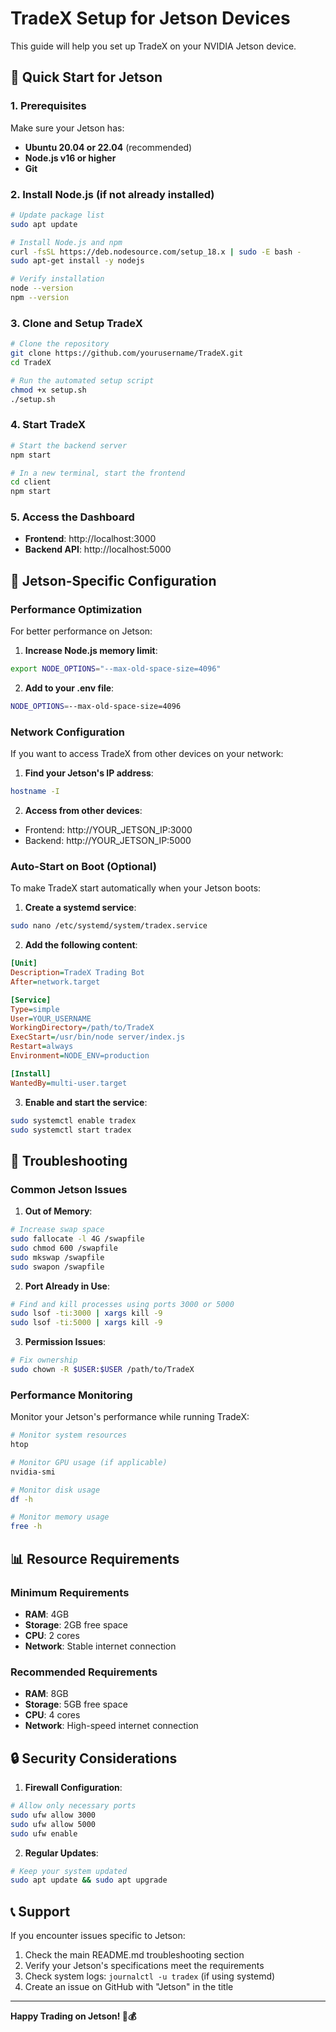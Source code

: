 # TradeX Setup for Jetson Devices

This guide will help you set up TradeX on your NVIDIA Jetson device.

## 🚀 Quick Start for Jetson

### 1. Prerequisites
Make sure your Jetson has:
- **Ubuntu 20.04 or 22.04** (recommended)
- **Node.js v16 or higher**
- **Git**

### 2. Install Node.js (if not already installed)
```bash
# Update package list
sudo apt update

# Install Node.js and npm
curl -fsSL https://deb.nodesource.com/setup_18.x | sudo -E bash -
sudo apt-get install -y nodejs

# Verify installation
node --version
npm --version
```

### 3. Clone and Setup TradeX
```bash
# Clone the repository
git clone https://github.com/yourusername/TradeX.git
cd TradeX

# Run the automated setup script
chmod +x setup.sh
./setup.sh
```

### 4. Start TradeX
```bash
# Start the backend server
npm start

# In a new terminal, start the frontend
cd client
npm start
```

### 5. Access the Dashboard
- **Frontend**: http://localhost:3000
- **Backend API**: http://localhost:5000

## 🔧 Jetson-Specific Configuration

### Performance Optimization
For better performance on Jetson:

1. **Increase Node.js memory limit**:
```bash
export NODE_OPTIONS="--max-old-space-size=4096"
```

2. **Add to your .env file**:
```bash
NODE_OPTIONS=--max-old-space-size=4096
```

### Network Configuration
If you want to access TradeX from other devices on your network:

1. **Find your Jetson's IP address**:
```bash
hostname -I
```

2. **Access from other devices**:
- Frontend: http://YOUR_JETSON_IP:3000
- Backend: http://YOUR_JETSON_IP:5000

### Auto-Start on Boot (Optional)
To make TradeX start automatically when your Jetson boots:

1. **Create a systemd service**:
```bash
sudo nano /etc/systemd/system/tradex.service
```

2. **Add the following content**:
```ini
[Unit]
Description=TradeX Trading Bot
After=network.target

[Service]
Type=simple
User=YOUR_USERNAME
WorkingDirectory=/path/to/TradeX
ExecStart=/usr/bin/node server/index.js
Restart=always
Environment=NODE_ENV=production

[Install]
WantedBy=multi-user.target
```

3. **Enable and start the service**:
```bash
sudo systemctl enable tradex
sudo systemctl start tradex
```

## 🐛 Troubleshooting

### Common Jetson Issues

1. **Out of Memory**:
```bash
# Increase swap space
sudo fallocate -l 4G /swapfile
sudo chmod 600 /swapfile
sudo mkswap /swapfile
sudo swapon /swapfile
```

2. **Port Already in Use**:
```bash
# Find and kill processes using ports 3000 or 5000
sudo lsof -ti:3000 | xargs kill -9
sudo lsof -ti:5000 | xargs kill -9
```

3. **Permission Issues**:
```bash
# Fix ownership
sudo chown -R $USER:$USER /path/to/TradeX
```

### Performance Monitoring
Monitor your Jetson's performance while running TradeX:

```bash
# Monitor system resources
htop

# Monitor GPU usage (if applicable)
nvidia-smi

# Monitor disk usage
df -h

# Monitor memory usage
free -h
```

## 📊 Resource Requirements

### Minimum Requirements
- **RAM**: 4GB
- **Storage**: 2GB free space
- **CPU**: 2 cores
- **Network**: Stable internet connection

### Recommended Requirements
- **RAM**: 8GB
- **Storage**: 5GB free space
- **CPU**: 4 cores
- **Network**: High-speed internet connection

## 🔒 Security Considerations

1. **Firewall Configuration**:
```bash
# Allow only necessary ports
sudo ufw allow 3000
sudo ufw allow 5000
sudo ufw enable
```

2. **Regular Updates**:
```bash
# Keep your system updated
sudo apt update && sudo apt upgrade
```

## 📞 Support

If you encounter issues specific to Jetson:
1. Check the main README.md troubleshooting section
2. Verify your Jetson's specifications meet the requirements
3. Check system logs: `journalctl -u tradex` (if using systemd)
4. Create an issue on GitHub with "Jetson" in the title

---

**Happy Trading on Jetson! 🚀💰**
